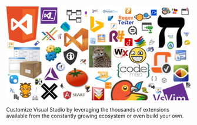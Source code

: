 ﻿<properties
	pageTitle="Extensions"
	description="Extend VS and make it your own!"
	slug="extensions"
	keywords="vsix, extensibility, plugins"
/>

![Extensions](_assets/index-extensions.png)

Customize Visual Studio by leveraging the thousands of 
extensions available from the constantly growing ecosystem 
or even build your own. 